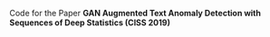 Code for the Paper <B>GAN Augmented Text Anomaly Detection with Sequences of Deep Statistics (CISS 2019)</B>
